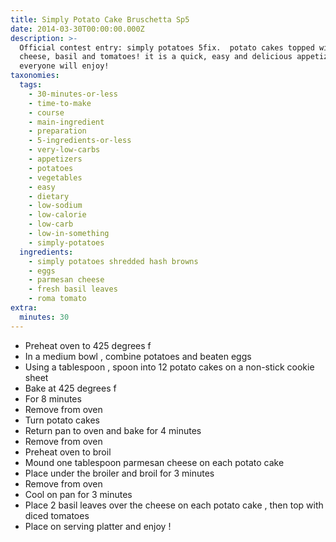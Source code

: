```yaml
---
title: Simply Potato Cake Bruschetta Sp5
date: 2014-03-30T00:00:00.000Z
description: >-
  Official contest entry: simply potatoes 5fix.  potato cakes topped with
  cheese, basil and tomatoes! it is a quick, easy and delicious appetizer that
  everyone will enjoy!
taxonomies:
  tags:
    - 30-minutes-or-less
    - time-to-make
    - course
    - main-ingredient
    - preparation
    - 5-ingredients-or-less
    - very-low-carbs
    - appetizers
    - potatoes
    - vegetables
    - easy
    - dietary
    - low-sodium
    - low-calorie
    - low-carb
    - low-in-something
    - simply-potatoes
  ingredients:
    - simply potatoes shredded hash browns
    - eggs
    - parmesan cheese
    - fresh basil leaves
    - roma tomato
extra:
  minutes: 30
---
```

 - Preheat oven to 425 degrees f
 - In a medium bowl , combine potatoes and beaten eggs
 - Using a tablespoon , spoon into 12 potato cakes on a non-stick cookie sheet
 - Bake at 425 degrees f
 - For 8 minutes
 - Remove from oven
 - Turn potato cakes
 - Return pan to oven and bake for 4 minutes
 - Remove from oven
 - Preheat oven to broil
 - Mound one tablespoon parmesan cheese on each potato cake
 - Place under the broiler and broil for 3 minutes
 - Remove from oven
 - Cool on pan for 3 minutes
 - Place 2 basil leaves over the cheese on each potato cake , then top with diced tomatoes
 - Place on serving platter and enjoy !
